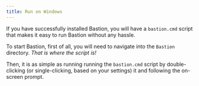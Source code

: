 ```yaml
---
title: Run on Windows
---
```


If you have successfully installed Bastion, you will have a `bastion.cmd` script
that makes it easy to run Bastion without any hassle.

To start Bastion, first of all, you will need to navigate into the `Bastion`
directory. _That is where the script is!_

Then, it is as simple as running running the `bastion.cmd` script by
double-clicking (or single-clicking, based on your settings) it and following
the on-screen prompt.
